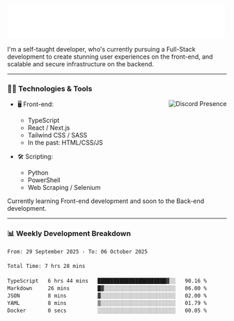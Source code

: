 <img src="assets/wave.svg" alt=":wave:" />

I'm a self-taught developer, who's currently pursuing a Full-Stack development to create stunning user experiences on the front-end, and scalable and secure infrastructure on the backend.

---

### 🧑‍💻 Technologies & Tools

<a href="https://discord.com/users/414304208649453568" target="_blank" rel="nofollow">
   <img src="https://lanyard-profile-readme.vercel.app/api/414304208649453568?idleMessage=Probably%20doing%20something%20else..." alt="Discord Presence" align="right">
</a>

- 🖥️ Front-end:

  - TypeScript
  - React / Next.js
  - Tailwind CSS / SASS
  - In the past: HTML/CSS/JS

- 🛠 Scripting:

  - Python
  - PowerShell
  - Web Scraping / Selenium

Currently learning Front-end development and soon to the Back-end development.

---

### 📊 Weekly Development Breakdown

<!--START_SECTION:waka-->

```txt
From: 29 September 2025 - To: 06 October 2025

Total Time: 7 hrs 28 mins

TypeScript   6 hrs 44 mins   ██████████████████████▓░░   90.16 %
Markdown     26 mins         █▓░░░░░░░░░░░░░░░░░░░░░░░   06.00 %
JSON         8 mins          ▓░░░░░░░░░░░░░░░░░░░░░░░░   02.00 %
YAML         8 mins          ▒░░░░░░░░░░░░░░░░░░░░░░░░   01.79 %
Docker       0 secs          ░░░░░░░░░░░░░░░░░░░░░░░░░   00.05 %
```

<!--END_SECTION:waka-->
